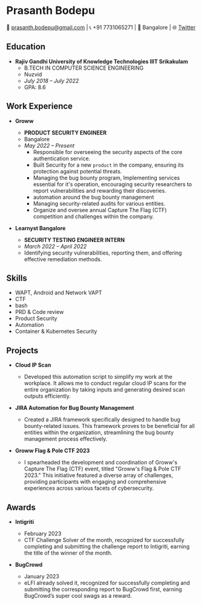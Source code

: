 # Prasanth Bodepu
📧 prasanth.bodepu@gmail.com | 📞 +91 7731065271 | 📍 Bangalore | 🌐 [Twitter](https://twitter.com/_0xPb)

## Education
- **Rajiv Gandhi University of Knowledge Technologies IIIT Srikakulam**
  - B.TECH IN COMPUTER SCIENCE ENGINEERING
  - Nuzvid
  - *July 2018 – July 2022*
  - GPA: 8.6

## Work Experience
- **Groww**
  - **PRODUCT SECURITY ENGINEER**
  - Bangalore
  - *May 2022 – Present*
    - Responsible for overseeing the security aspects of the core authentication service.
    - Built Security for a new `product` in the company, ensuring its protection against potential threats.
    - Managing the bug bounty program, Implementing services essential for it's operation, encouraging security researchers to report vulnerabilities and rewarding their discoveries.
    -  automation around the bug bounty management
    - Managing security-related audits for various entities.
    - Organize and oversee annual Capture The Flag (CTF) competition and challenges within the company.

- **Learnyst Bangalore**
  - **SECURITY TESTING ENGINEER INTERN**
  - *March 2022 – April 2022*
  - Identifying security vulnerabilities, reporting them, and offering effective remediation methods.

## Skills
- WAPT, Android and Network VAPT
- CTF
- bash
- PRD & Code review
- Product Security
- Automation
- Container & Kubernetes Security

## Projects
- **Cloud IP Scan**
  - Developed this automation script to simplify my work at the workplace. It allows me to conduct regular cloud IP scans for the entire organization by taking inputs and generating desired scan outputs efficiently.

- **JIRA Automation for Bug Bounty Management**
  - Created a JIRA framework specifically designed to handle bug bounty-related issues. This framework proves to be beneficial for all entities within the organization, streamlining the bug bounty management process effectively.

- **Groww Flag & Pole CTF 2023**
  - I spearheaded the development and coordination of Groww's Capture The Flag (CTF) event, titled "Groww's Flag & Pole CTF 2023." This initiative featured a diverse array of challenges, providing participants with engaging and comprehensive experiences across various facets of cybersecurity.

## Awards
- **Intigriti**
  - February 2023
  - CTF Challenge Solver of the month, recognized for successfully completing and submitting the challenge report to Intigriti, earning the title of the winner of the month.

- **BugCrowd**
  - January 2023
  - eLFI already solved it, recognized for successfully completing and submitting the corresponding report to BugCrowd first, earning BugCrowd’s super cool swags as a reward.
